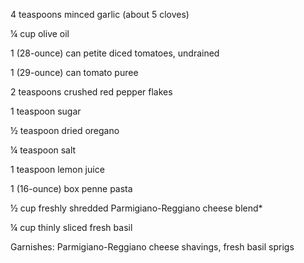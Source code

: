 4 teaspoons minced garlic (about 5 cloves)

¼ cup olive oil

1 (28-ounce) can petite diced tomatoes, undrained

1 (29-ounce) can tomato puree

2 teaspoons crushed red pepper flakes

1 teaspoon sugar

½ teaspoon dried oregano

¼ teaspoon salt

1 teaspoon lemon juice

1 (16-ounce) box penne pasta

½ cup freshly shredded Parmigiano-Reggiano cheese blend*

¼ cup thinly sliced fresh basil

Garnishes: Parmigiano-Reggiano cheese shavings, fresh basil sprigs